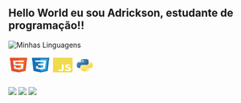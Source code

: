 
## Hello World eu sou Adrickson, estudante de programação!!

<img alt="Minhas Linguagens" style="width: 400px" src="https://github-readme-stats.vercel.app/api/top-langs/?username=adrickson&layout=compact&theme=dracula"/>

<div style="display: inline_block"><br>
  <img align="center" alt="Adrickson-HTML" height="30" width="40" src="https://raw.githubusercontent.com/devicons/devicon/master/icons/html5/html5-original.svg">
  <img align="center" alt="Adrickson-CSS" height="30" width="40" src="https://raw.githubusercontent.com/devicons/devicon/master/icons/css3/css3-original.svg">
  <img align="center" alt="Adrickson-Js" height="30" width="40" src="https://raw.githubusercontent.com/devicons/devicon/master/icons/javascript/javascript-plain.svg">
  <img align="center" alt="Adrickson-Py" height="30" width="40" src="https://github.com/devicons/devicon/blob/master/icons/python/python-original.svg">
  <!-- <img align="center" alt="Adrickson-Ts" height="30" width="40" src="https://raw.githubusercontent.com/devicons/devicon/master/icons/typescript/typescript-plain.svg"> -->
  <!-- <img align="center" alt="Adrickson-React" height="30" width="40" src="https://raw.githubusercontent.com/devicons/devicon/master/icons/react/react-original.svg"> -->
</div>

##

<div>
  <!-- <a href="" target="_blank"><img src="https://img.shields.io/badge/YouTube-FF0000?style=for-the-badge&logo=youtube&logoColor=white" target="_blank"></a> -->
  <a href="https://www.instagram.com/adrickson_almeida/" target="_blank"><img src="https://img.shields.io/badge/-Instagram-%23E4405F?style=for-the-badge&logo=instagram&logoColor=white" target="_blank"></a> 
  <a href = "mailto:adricksonnex@gmail.com"><img src="https://img.shields.io/badge/-Gmail-%23333?style=for-the-badge&logo=gmail&logoColor=white" target="_blank"></a>
  <a href="https://www.linkedin.com/in/adrickson-pinheiro-a5a194301/" target="_blank"><img src="https://img.shields.io/badge/-LinkedIn-%230077B5?style=for-the-badge&logo=linkedin&logoColor=white" target="_blank"></a>   
</div>
